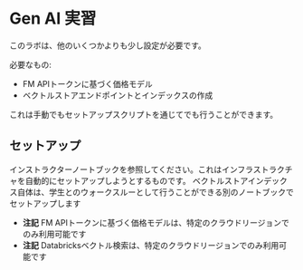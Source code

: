 # Gen AI 実習

このラボは、他のいくつかよりも少し設定が必要です。

必要なもの:
- FM APIトークンに基づく価格モデル
- ベクトルストアエンドポイントとインデックスの作成

これは手動でもセットアップスクリプトを通じてでも行うことができます。

## セットアップ

インストラクターノートブックを参照してください。これはインフラストラクチャを自動的にセットアップしようとするものです。
ベクトルストアインデックス自体は、学生とのウォークスルーとして行うことができる別のノートブックでセットアップします

- **注記** FM APIトークンに基づく価格モデルは、特定のクラウドリージョンでのみ利用可能です
- **注記** Databricksベクトル検索は、特定のクラウドリージョンでのみ利用可能です